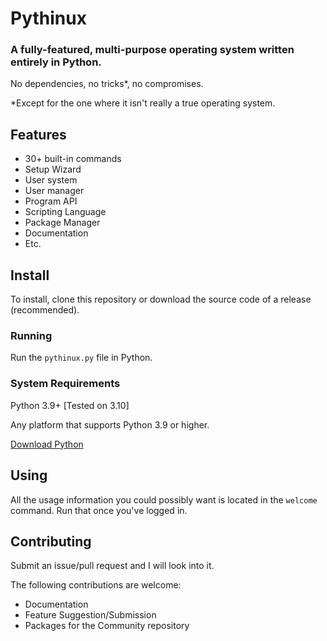 # Pythinux
### A fully-featured, multi-purpose operating system written entirely in Python.
No dependencies, no tricks*, no compromises. 

*Except for the one where it isn't really a true operating system.
## Features
* 30+ built-in commands
* Setup Wizard
* User system
* User manager
* Program API
* Scripting Language
* Package Manager
* Documentation
* Etc.

## Install
To install, clone this repository or download the source code of a release (recommended).
### Running
Run the `pythinux.py` file in Python.
### System Requirements
Python 3.9+ [Tested on 3.10]

Any platform that supports Python 3.9 or higher.

[Download Python](https://python.org/)
## Using
All the usage information you could possibly want is located in the `welcome` command. Run that once you've logged in.
## Contributing
Submit an issue/pull request and I will look into it.

The following contributions are welcome:
* Documentation
* Feature Suggestion/Submission
* Packages for the Community repository
